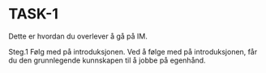 # TASK-1

Dette er hvordan du overlever å gå på IM.

Steg.1
Følg med på introduksjonen. Ved å følge med på introduksjonen, får du den grunnlegende kunnskapen til å jobbe på egenhånd. 
